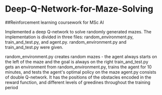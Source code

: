 # Deep-Q-Network-for-Maze-Solving

##Reinforcement learning coursework for MSc AI

Implemented a deep Q-network to solve randomly generated mazes. The implementation is divided in three files: random_environment.py, train_and_test.py, and agent.py.
random_environment.py and train_and_test.py were given. 

random_environment.py creates random mazes - the agent always starts on the left of the maze and the goal is always on the right
train_and_test.py gets an environment from random_environment.py, trains the agent for 10 minutes, and tests the agent's optimal policy on the maze
agent.py consists of  double Q-network. It has the positions of the obstacles encoded in the reward function, and different levels of greedines throughout the training period
